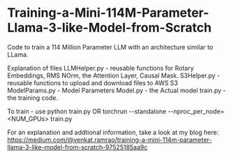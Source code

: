 # Training-a-Mini-114M-Parameter-Llama-3-like-Model-from-Scratch

Code to train a 114 Million Parameter LLM with an architecture similar to LLama.

Explanation of files
LLMHelper.py - reusable functions for Rotary Embeddings, RMS NOrm, the Attention Layer, Causal Mask.
S3Helper.py - reusable functions to upload and download files to AWS S3
ModelParams.py - Model Parameters
Model.py - the Actual model
train.py - the training code.

To train - use python train.py OR torchrun --standalone --nproc_per_node=<NUM_GPUs> train.py

For an explanation and addtional information, take a look at my blog here: https://medium.com/@venkat.ramrao/training-a-mini-114m-parameter-llama-3-like-model-from-scratch-97525185aa9c

